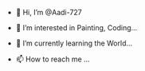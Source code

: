 - 👋 Hi, I’m @Aadi-727
- 👀 I’m interested in Painting, Coding...
- 🌱 I’m currently learning the World...

- 📫 How to reach me ...
